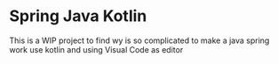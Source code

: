 # Spring Java Kotlin

This is a WIP project to find wy is so complicated to make a java spring work use kotlin and using Visual Code as editor
